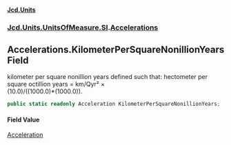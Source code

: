 #### [Jcd.Units](index.md 'index')
### [Jcd.Units.UnitsOfMeasure.SI](Jcd.Units.UnitsOfMeasure.SI.md 'Jcd.Units.UnitsOfMeasure.SI').[Accelerations](Accelerations.md 'Jcd.Units.UnitsOfMeasure.SI.Accelerations')

## Accelerations.KilometerPerSquareNonillionYears Field

kilometer per square nonillion years defined such that: hectometer per square octillion years = km/Qyr² ×  
(10.0)/((1000.0)*(1000.0)).

```csharp
public static readonly Acceleration KilometerPerSquareNonillionYears;
```

#### Field Value
[Acceleration](Acceleration.md 'Jcd.Units.UnitTypes.Acceleration')